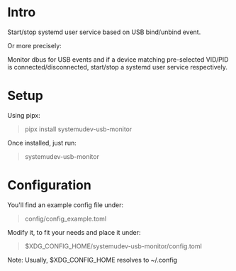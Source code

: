 # Intro

Start/stop systemd user service based on USB bind/unbind event.

Or more precisely:

Monitor dbus for USB events and if a device matching pre-selected VID/PID
is connected/disconnected, start/stop a systemd user service respectively.

# Setup

Using pipx:

> pipx install systemudev-usb-monitor

Once installed, just run:

> systemudev-usb-monitor

# Configuration

You'll find an example config file under:

> config/config_example.toml

Modify it, to fit your needs and place it under:

> $XDG_CONFIG_HOME/systemudev-usb-monitor/config.toml

Note: Usually, $XDG_CONFIG_HOME resolves to ~/.config
